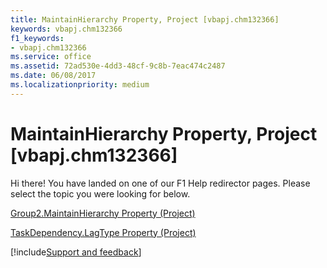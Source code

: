 ```yaml
---
title: MaintainHierarchy Property, Project [vbapj.chm132366]
keywords: vbapj.chm132366
f1_keywords:
- vbapj.chm132366
ms.service: office
ms.assetid: 72ad530e-4dd3-48cf-9c8b-7eac474c2487
ms.date: 06/08/2017
ms.localizationpriority: medium
---
```



# MaintainHierarchy Property, Project [vbapj.chm132366]

Hi there! You have landed on one of our F1 Help redirector pages. Please select the topic you were looking for below.

[Group2.MaintainHierarchy Property (Project)](https://msdn.microsoft.com/library/47706f83-abd6-dd6b-0dff-41e260cf1107%28Office.15%29.aspx)

[TaskDependency.LagType Property (Project)](https://msdn.microsoft.com/library/0c055a94-ea5f-1267-0b61-d3a50c6bc9b4%28Office.15%29.aspx)

[!include[Support and feedback](~/includes/feedback-boilerplate.md)]
